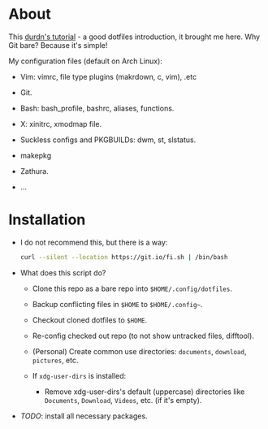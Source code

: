 # About

This [durdn's tutorial] - a good dotfiles introduction, it brought me
here. Why Git bare? Because it's simple!

My configuration files (default on Arch Linux):

  - Vim: vimrc, file type plugins (makrdown, c, vim), .etc

  - Git.

  - Bash: bash_profile, bashrc, aliases, functions.

  - X: xinitrc, xmodmap file.

  - Suckless configs and PKGBUILDs: dwm, st, slstatus.

  - makepkg

  - Zathura.

  - ...

[durdn's tutorial]: https://www.atlassian.com/git/tutorials/dotfiles
"durdn's tutorial"

# Installation

- I do not recommend this, but there is a way:

  ```bash
  curl --silent --location https://git.io/fi.sh | /bin/bash
  ```

- What does this script do?

  + Clone this repo as a bare repo into `$HOME/.config/dotfiles`.

  + Backup conflicting files in `$HOME` to `$HOME/.config~`.

  + Checkout cloned dotfiles to `$HOME`.

  + Re-config checked out repo (to not show untracked files, difftool).

  + (Personal) Create common use directories: `documents`, `download`,
    `pictures`, etc.

  + If `xdg-user-dirs` is installed:

    * Remove xdg-user-dirs's default (uppercase) directories like
      `Documents`, `Download`, `Videos`, etc. (if it's empty).

+ *TODO*: install all necessary packages.
